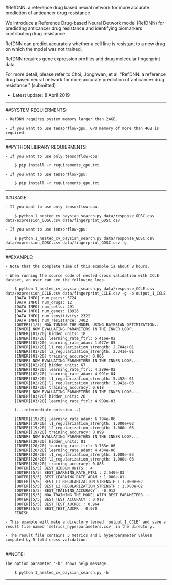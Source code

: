 #RefDNN: a reference drug based neural network for more accurate prediction of anticancer drug resistance

We introduce a Reference Drug-based Neural Detwork model (RefDNN) for predicting anticancer drug resistance and identifying biomarkers contributing drug resistance.

RefDNN can predict accurately whether a cell line is resistant to a new drug on which the model was not trained.

RefDNN requires gene expression profiles and drug molecular fingerprint data.

For more detail, please refer to Choi, Jonghwan, et al. "RefDNN: a reference drug based neural network for more accurate prediction of anticancer drug resistance." (submitted)


* Latest update: 8 April 2019

--------------------------------------------------------------------------------------------
##SYSTEM REQUIERMENTS: 

    - RefDNN requires system memory larger than 24GB.
    
    - If you want to use tensorflow-gpu, GPU memory of more than 4GB is required.


--------------------------------------------------------------------------------------------
##PYTHON LIBRARY REQUIERMENTS:

    - If you want to use only tensorflow-cpu:

        $ pip install -r requirements_cpu.txt
        
    - If you want to use tensorflow-gpu:
    
        $ pip install -r requirements_gpu.txt
    
--------------------------------------------------------------------------------------------
##USAGE: 

    - If you want to use only tensorflow-cpu:

        $ python 1_nested_cv_baysian_search.py data/response_GDSC.csv data/expression_GDSC.csv data/fingerprint_GDSC.csv
        
    - If you want to use tensorflow-gpu:
    
        $ python 1_nested_cv_baysian_search.py data/response_GDSC.csv data/expression_GDSC.csv data/fingerprint_GDSC.csv -g
    
--------------------------------------------------------------------------------------------
##EXAMPLE:

    - Note that the complete time of this example is about 8 hours.
    
    - When running the source code of nested cross validation with CCLE dataset, an user can see the following logs.
    
        $ python 1_nested_cv_baysian_search.py data/response_CCLE.csv data/expression_CCLE.csv data/fingerprint_CCLE.csv -g -o output_1_CCLE
        [DATA INFO] num_pairs: 5724
        [DATA INFO] num_drugs: 12
        [DATA INFO] num_cells: 491
        [DATA INFO] num_genes: 18926
        [DATA INFO] num_sensitivity: 2322
        [DATA INFO] num_resistance: 3402
        [OUTER][1/5] NOW TUNING THE MODEL USING BAYESIAN OPTIMIZATION...
        [INNER] NOW EVALUATING PARAMETERS IN THE INNER LOOP...
        [INNER][01/20] hidden_units: 18
        [INNER][01/20] learning_rate_ftrl: 5.416e-02
        [INNER][01/20] learning_rate_adam: 1.077e-05
        [INNER][01/20] l1_regularization_strength: 2.704e+01
        [INNER][01/20] l2_regularization_strength: 2.341e-01
        [INNER][01/20] training_accuracy: 0.806
        [INNER] NOW EVALUATING PARAMETERS IN THE INNER LOOP...
        [INNER][02/20] hidden_units: 67
        [INNER][02/20] learning_rate_ftrl: 4.289e-02
        [INNER][02/20] learning_rate_adam: 4.991e-04
        [INNER][02/20] l1_regularization_strength: 5.452e-01
        [INNER][02/20] l2_regularization_strength: 3.942e-03
        [INNER][02/20] training_accuracy: 0.618
        [INNER] NOW EVALUATING PARAMETERS IN THE INNER LOOP...
        [INNER][03/20] hidden_units: 28
        [INNER][03/20] learning_rate_ftrl: 4.909e-03
        
        (...intermediate omission...)
        
        [INNER][19/20] learning_rate_adam: 6.794e-06
        [INNER][19/20] l1_regularization_strength: 1.000e+02
        [INNER][19/20] l2_regularization_strength: 1.000e-03
        [INNER][19/20] training_accuracy: 0.899
        [INNER] NOW EVALUATING PARAMETERS IN THE INNER LOOP...
        [INNER][20/20] hidden_units: 81
        [INNER][20/20] learning_rate_ftrl: 3.783e-06
        [INNER][20/20] learning_rate_adam: 4.434e-06
        [INNER][20/20] l1_regularization_strength: 1.000e-03
        [INNER][20/20] l2_regularization_strength: 1.000e-03
        [INNER][20/20] training_accuracy: 0.885
        [OUTER][5/5] BEST_HIDDEN_UNITS : 4
        [OUTER][5/5] BEST_LEARNING_RATE_FTRL : 2.540e-03
        [OUTER][5/5] BEST_LEARNING_RATE_ADAM : 1.000e-01
        [OUTER][5/5] BEST_L1_REGULARIZATION_STRENGTH : 1.000e+02
        [OUTER][5/5] BEST_L2_REGULARIZATION_STRENGTH : 1.000e+02
        [OUTER][5/5] BEST_TRAINING_ACCURACY : -0.912
        [OUTER][5/5] NOW TRAINING THE MODEL WITH BEST PARAMETERS...
        [OUTER][5/5] BEST_TEST_ACCURACY : 0.918
        [OUTER][5/5] BEST_TEST_AUCROC : 0.964
        [OUTER][5/5] BEST_TEST_AUCPR : 0.970
        FINISH

    - This example will make a directory termed 'output_1_CCLE' and save a result file named 'metrics_hyperparameters.csv' in the directory.
    
    - The result file contains 3 metrics and 5 hyperparameter values computed by 5-fold cross validation.

--------------------------------------------------------------------------------------------
##NOTE:

    The option parameter '-h' shows help message.
    
        $ python 1_nested_cv_baysian_search.py -h
    
    
--------------------------------------------------------------------------------------------
